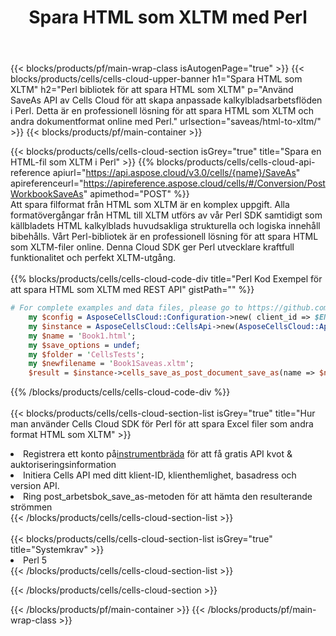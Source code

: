 ﻿---
title:  Spara HTML som XLTM med Perl
description:  Använder Aspose.Cells Cloud SDK för Perl för att spara HTML filformat som fil i XLTM-format.
---
{{< blocks/products/pf/main-wrap-class isAutogenPage="true" >}}
{{< blocks/products/cells/cells-cloud-upper-banner h1="Spara HTML som XLTM" h2="Perl bibliotek för att spara HTML som XLTM" p="Använd SaveAs API av Cells Cloud för att skapa anpassade kalkylbladsarbetsflöden i Perl. Detta är en professionell lösning för att spara HTML som XLTM och andra dokumentformat online med Perl." urlsection="saveas/html-to-xltm/" >}}
{{< blocks/products/pf/main-container >}}

{{< blocks/products/cells/cells-cloud-section isGrey="true" title="Spara en HTML-fil som XLTM i Perl" >}}
{{% blocks/products/cells/cells-cloud-api-reference apiurl="https://api.aspose.cloud/v3.0/cells/{name}/SaveAs" apireferenceurl="https://apireference.aspose.cloud/cells/#/Conversion/PostWorkbookSaveAs" apimethod="POST" %}}
<br/>
Att spara filformat från HTML som XLTM är en komplex uppgift. Alla formatövergångar från HTML till XLTM utförs av vår Perl SDK samtidigt som källbladets HTML kalkylblads huvudsakliga strukturella och logiska innehåll bibehålls. Vårt Perl-bibliotek är en professionell lösning för att spara HTML som XLTM-filer online. Denna Cloud SDK ger Perl utvecklare kraftfull funktionalitet och perfekt XLTM-utgång.
<br/>
<br/>
{{% blocks/products/cells/cells-cloud-code-div title="Perl Kod Exempel för att spara HTML som XLTM med REST API" gistPath="" %}}
  
```perl
# For complete examples and data files, please go to https://github.com/aspose-cells-cloud/aspose-cells-cloud-perl/
    my $config = AsposeCellsCloud::Configuration->new( client_id => $ENV{'ProductClientId'}, client_secret => $ENV{'ProductClientSecret'});
    my $instance = AsposeCellsCloud::CellsApi->new(AsposeCellsCloud::ApiClient->new( $config));
    my $name = 'Book1.html';
    my $save_options = undef;
    my $folder = 'CellsTests';
    my $newfilename = 'Book1Saveas.xltm';
    $result = $instance->cells_save_as_post_document_save_as(name => $name,save_options => $save_options, newfilename => $newfilename, folder => $folder);
```
  
{{% /blocks/products/cells/cells-cloud-code-div %}}
<br/>
<br/>
{{< blocks/products/cells/cells-cloud-section-list isGrey="true" title="Hur man använder Cells Cloud SDK för Perl för att spara Excel filer som andra format HTML som XLTM" >}}
<li> Registrera ett konto på<a href="https://dashboard.aspose.cloud/">instrumentbräda</a> för att få gratis API kvot & auktoriseringsinformation</li>
<li>Initiera Cells API med ditt klient-ID, klienthemlighet, basadress och version API.</li>
<li>Ring post_arbetsbok_save_as-metoden för att hämta den resulterande strömmen</li>
{{< /blocks/products/cells/cells-cloud-section-list >}}
<br/>
<br/>
{{< blocks/products/cells/cells-cloud-section-list isGrey="true" title="Systemkrav" >}}
<li>Perl 5</li>
{{< /blocks/products/cells/cells-cloud-section-list >}}

{{< /blocks/products/cells/cells-cloud-section >}}

{{< /blocks/products/pf/main-container >}}
{{< /blocks/products/pf/main-wrap-class >}}

